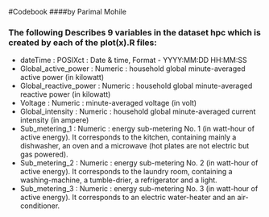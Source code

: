 #Codebook
####by Parimal Mohile


### The following Describes 9 variables in the dataset hpc which is created by each of the plot(x).R files:

* dateTime		: POSIXct 	: Date & time, Format - YYYY:MM:DD HH:MM:SS
* Global_active_power	: Numeric	: household global minute-averaged active power (in kilowatt)
* Global_reactive_power	: Numeric	: household global minute-averaged reactive power (in kilowatt)
* Voltage		: Numeric	: minute-averaged voltage (in volt)
* Global_intensity	: Numeric	: household global minute-averaged current intensity (in ampere)
* Sub_metering_1	: Numeric	: energy sub-metering No. 1 (in watt-hour of active energy). It corresponds to the kitchen, containing mainly a dishwasher, an oven and a microwave (hot plates are not electric but gas powered).
* Sub_metering_2	: Numeric	: energy sub-metering No. 2 (in watt-hour of active energy). It corresponds to the laundry room, containing a washing-machine, a tumble-drier, a refrigerator and a light.
* Sub_metering_3	: Numeric	: energy sub-metering No. 3 (in watt-hour of active energy). It corresponds to an electric water-heater and an air-conditioner.
